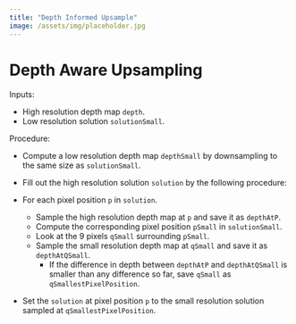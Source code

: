 ```yaml
---
title: "Depth Informed Upsample"
image: /assets/img/placeholder.jpg
---
```


# Depth Aware Upsampling


Inputs:

- High resolution depth map `depth`.
- Low resolution solution `solutionSmall`.



Procedure:

- Compute a low resolution depth map `depthSmall` by downsampling to the same size as `solutionSmall`.

- Fill out the high resolution solution `solution` by the following procedure:

- For each pixel position `p` in `solution`.
  - Sample the high resolution depth map at `p` and save it as `depthAtP`.
  - Compute the corresponding pixel position `pSmall` in `solutionSmall`.
  - Look at the 9 pixels `qSmall` surrounding `pSmall`.
  - Sample the small resolution depth map at `qSmall` and save it as `depthAtQSmall`.
    - If the difference in depth between `depthAtP` and `depthAtQSmall` is smaller than any difference so far, save `qSmall` as `qSmallestPixelPosition`.
- Set the `solution` at pixel position `p` to the small resolution solution sampled at `qSmallestPixelPosition`.